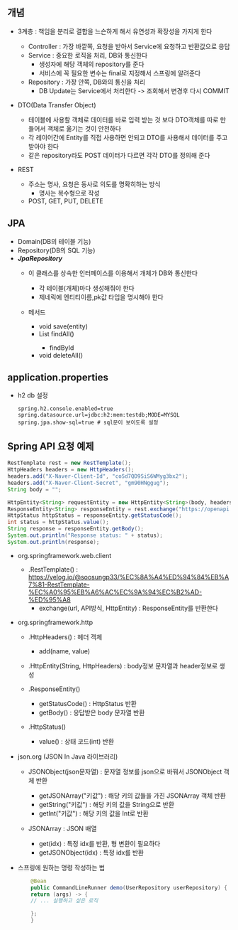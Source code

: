 ## 개념
- 3계층 : 책임을 분리로 결합을 느슨하게 해서 유연성과 확장성을 가지게 한다
	- Controller : 가장 바깥쪽, 요청을 받아서 Service에 요청하고 반환값으로 응답
	- Service : 중요한 로직을 처리, DB와 통신한다
		- 생성자에 해당 객체의 repository를 준다
		- 서비스에 꼭 필요한 변수는 final로 지정해서 스프링에 알려준다
	- Repository :  가장 안쪽, DB와의 통신을 처리
		- DB Update는 Service에서 처리한다 -> 조회해서 변경후 다시 COMMIT

- DTO(Data Transfer Object)
	- 테이블에 사용할 객체로 데이터를 바로 입력 받는 것 보다 DTO객체를 따로 만들어서 객체로 옮기는 것이 안전하다
	- 각 레이어간에 Entity를 직접 사용하면 안되고 DTO를 사용해서 데이터를 주고받아야 한다
	- 같은 repository라도 POST 데이터가 다르면 각각 DTO를 정의해 준다

- REST
	- 주소는 명사, 요청은 동사로 의도를 명확히하는 방식
		- 명사는 복수형으로 작성
	- POST, GET, PUT, DELETE



## JPA
- Domain(DB의 테이블 기능)
- Repository(DB의 SQL 기능)
- ***JpaRepository***
	- 이 클래스를 상속한 인터페이스를 이용해서 개체가 DB와 통신한다
		- 각 테이블(개체)마다 생성해줘야 한다
		- 제네릭에 엔티티이름,pk값 타입을 명시해야 한다

	- 메서드
		- void save(entity)
		- List<entity> findAll() 
			- findById
		- void deleteAll()



## application.properties
- h2 db 설정
	```
	spring.h2.console.enabled=true
	spring.datasource.url=jdbc:h2:mem:testdb;MODE=MYSQL
	spring.jpa.show-sql=true # sql문이 보이도록 설정
	```

## Spring API 요청 예제
```java
RestTemplate rest = new RestTemplate();
HttpHeaders headers = new HttpHeaders();
headers.add("X-Naver-Client-Id", "coSd7QD9SiS6WMyg3bx2");
headers.add("X-Naver-Client-Secret", "gm90HNggug");
String body = "";

HttpEntity<String> requestEntity = new HttpEntity<String>(body, headers);
ResponseEntity<String> responseEntity = rest.exchange("https://openapi.naver.com/v1/search/shop.json?query=기타", HttpMethod.GET, requestEntity, String.class);
HttpStatus httpStatus = responseEntity.getStatusCode();
int status = httpStatus.value();
String response = responseEntity.getBody();
System.out.println("Response status: " + status);
System.out.println(response);
```
- org.springframework.web.client
	- .RestTemplate() : https://velog.io/@soosungp33/%EC%8A%A4%ED%94%84%EB%A7%81-RestTemplate-%EC%A0%95%EB%A6%AC%EC%9A%94%EC%B2%AD-%ED%95%A8
		- exchange(url, API방식, HttpEntity) : ResponseEntity를 반환한다

	
- org.springframework.http
	- .HttpHeaders() : 헤더 객체
		- add(name, value)
	- .HttpEntity(String, HttpHeaders) : body정보 문자열과 header정보로 생성
	- .ResponseEntity() 
		- getStatusCode() : HttpStatus 반환
		- getBody() : 응답받은 body 문자열 반환

	- .HttpStatus() 
		- value() : 상태 코드(int) 반환

- json.org (JSON In Java 라이브러리)
	- JSONObject(json문자열) : 문자열 정보를 json으로 바꿔서 JSONObject 객체 반환
		- getJSONArray("키값") : 해당 키의 값들을 가진 JSONArray 객체 반환
		- getString("키값") : 해당 키의 값을 String으로 반환
		- getInt("키값") : 해당 키의 값을 Int로 반환

	- JSONArray : JSON 배열
		- get(idx) : 특정 idx를 반환, 형 변환이 필요하다
		- getJSONObject(idx) : 특정 idx를 반환


- 스프링에 원하는 명령 작성하는 법
	```java
	    @Bean
	    public CommandLineRunner demo(UserRepository userRepository) {
		return (args) -> {
		// ... 실행하고 싶은 로직
	
		};
	    }

	```
